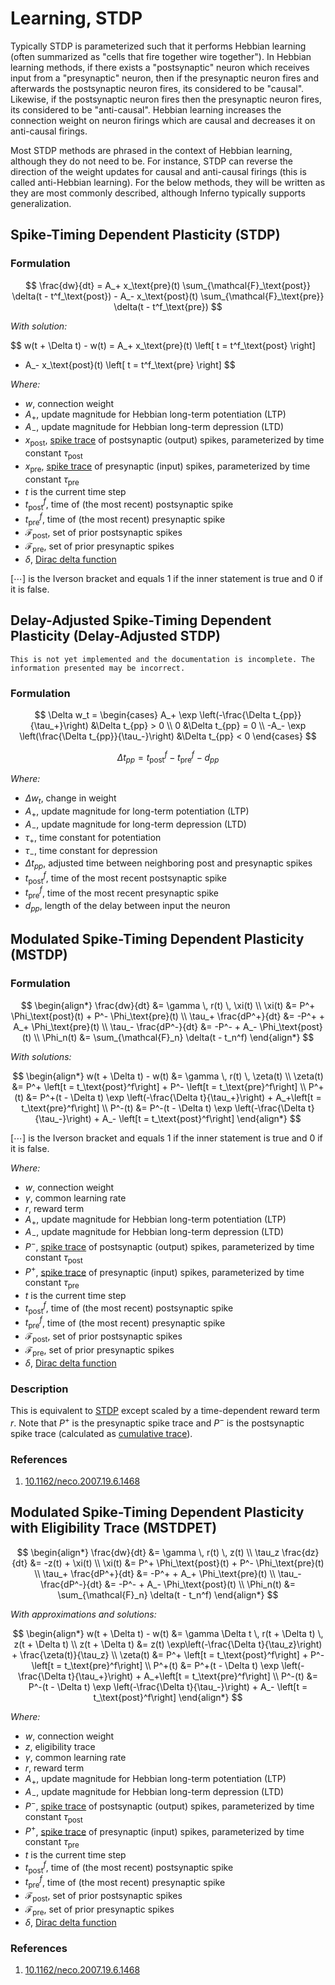 # Learning, STDP
Typically STDP is parameterized such that it performs Hebbian learning (often summarized as "cells that fire together wire together"). In Hebbian learning methods, if there exists a "postsynaptic" neuron which receives input from a "presynaptic" neuron, then if the presynaptic neuron fires and afterwards the postsynaptic neuron fires, its considered to be "causal". Likewise, if the postsynaptic neuron fires then the presynaptic neuron fires, its considered to be "anti-causal". Hebbian learning increases the connection weight on neuron firings which are causal and decreases it on anti-causal firings.

Most STDP methods are phrased in the context of Hebbian learning, although they do not need to be. For instance, STDP can reverse the direction of the weight updates for causal and anti-causal firings (this is called anti-Hebbian learning). For the below methods, they will be written as they are most commonly described, although Inferno typically supports generalization.

## Spike-Timing Dependent Plasticity (STDP)
### Formulation
$$
\frac{dw}{dt} = A_+ x_\text{pre}(t) \sum_{\mathcal{F}_\text{post}} \delta(t - t^f_\text{post}) - A_- x_\text{post}(t) \sum_{\mathcal{F}_\text{pre}} \delta(t - t^f_\text{pre})
$$

*With solution:*

$$
w(t + \Delta t) - w(t) = A_+ x_\text{pre}(t) \left[ t = t^f_\text{post} \right]
- A_- x_\text{post}(t) \left[ t = t^f_\text{pre} \right]
$$

*Where:*
- $w$, connection weight
- $A_+$, update magnitude for Hebbian long-term potentiation (LTP)
- $A_-$, update magnitude for Hebbian long-term depression (LTD)
- $x_\text{post}$, [spike trace](<guide/concepts:Trace>) of postsynaptic (output) spikes, parameterized by time constant $\tau_\text{post}$
- $x_\text{pre}$, [spike trace](<guide/concepts:Trace>) of presynaptic (input) spikes, parameterized by time constant $\tau_\text{pre}$
- $t$ is the current time step
- $t^f_\text{post}$, time of (the most recent) postsynaptic spike
- $t^f_\text{pre}$, time of (the most recent) presynaptic spike
- $\mathcal{F}_\text{post}$, set of prior postsynaptic spikes
- $\mathcal{F}_\text{pre}$, set of prior presynaptic spikes
- $\delta$, [Dirac delta function](<guide/mathematics:Dirac Delta Function>)

$[\cdots]$ is the Iverson bracket and equals $1$ if the inner statement is true and $0$ if it is false.

## Delay-Adjusted Spike-Timing Dependent Plasticity (Delay-Adjusted STDP)
```{admonition} Work In Progress
This is not yet implemented and the documentation is incomplete. The information presented may be incorrect.
```
### Formulation
$$
\Delta w_t =
\begin{cases}
    A_+ \exp \left(-\frac{\Delta t_{pp}}{\tau_+}\right) &\Delta t_{pp} > 0 \\
    0 &\Delta t_{pp} = 0 \\
    -A_- \exp \left(\frac{\Delta t_{pp}}{\tau_-}\right) &\Delta t_{pp} < 0
\end{cases}
$$

$$
\Delta t_{pp} = t^f_\text{post} - t^f_\text{pre} - d_{pp}
$$

*Where:*
- $\Delta w_t$, change in weight
- $A_+$, update magnitude for long-term potentiation (LTP)
- $A_-$, update magnitude for long-term depression (LTD)
- $\tau_+$, time constant for potentiation
- $\tau_-$, time constant for depression
- $\Delta t_{pp}$, adjusted time between neighboring post and presynaptic spikes
- $t^f_\text{post}$, time of the most recent postsynaptic spike
- $t^f_\text{pre}$, time of the most recent presynaptic spike
- $d_{pp}$, length of the delay between input the neuron

## Modulated Spike-Timing Dependent Plasticity (MSTDP)
### Formulation
$$
\begin{align*}
    \frac{dw}{dt} &= \gamma \, r(t) \, \xi(t) \\
    \xi(t) &= P^+ \Phi_\text{post}(t) + P^- \Phi_\text{pre}(t) \\
    \tau_+ \frac{dP^+}{dt} &= -P^+ + A_+ \Phi_\text{pre}(t) \\
    \tau_- \frac{dP^-}{dt} &= -P^- + A_- \Phi_\text{post}(t) \\
    \Phi_n(t) &= \sum_{\mathcal{F}_n} \delta(t - t_n^f)
\end{align*}
$$

*With solutions:*

$$
\begin{align*}
    w(t + \Delta t) - w(t) &= \gamma \, r(t) \, \zeta(t) \\
    \zeta(t) &= P^+ \left[t = t_\text{post}^f\right] + P^- \left[t = t_\text{pre}^f\right] \\
    P^+(t) &= P^+(t - \Delta t) \exp \left(-\frac{\Delta t}{\tau_+}\right) + A_+\left[t = t_\text{pre}^f\right] \\
    P^-(t) &= P^-(t - \Delta t) \exp \left(-\frac{\Delta t}{\tau_-}\right) + A_- \left[t = t_\text{post}^f\right]
\end{align*}
$$

$[\cdots]$ is the Iverson bracket and equals $1$ if the inner statement is true and $0$ if it is false.

*Where:*
- $w$, connection weight
- $\gamma$, common learning rate
- $r$, reward term
- $A_+$, update magnitude for Hebbian long-term potentiation (LTP)
- $A_-$, update magnitude for Hebbian long-term depression (LTD)
- $P^-$, [spike trace](<guide/concepts:Trace>) of postsynaptic (output) spikes, parameterized by time constant $\tau_\text{post}$
- $P^+$, [spike trace](<guide/concepts:Trace>) of presynaptic (input) spikes, parameterized by time constant $\tau_\text{pre}$
- $t$ is the current time step
- $t^f_\text{post}$, time of (the most recent) postsynaptic spike
- $t^f_\text{pre}$, time of (the most recent) presynaptic spike
- $\mathcal{F}_\text{post}$, set of prior postsynaptic spikes
- $\mathcal{F}_\text{pre}$, set of prior presynaptic spikes
- $\delta$, [Dirac delta function](<guide/mathematics:Dirac Delta Function>)


### Description
This is equivalent to [STDP](#spike-timing-dependent-plasticity-stdp) except scaled by a time-dependent reward term $r$. Note that $P^+$ is the presynaptic spike trace and $P^-$ is the postsynaptic spike trace (calculated as [cumulative trace](<guide/concepts:Cumulative Trace>)).

### References
1. [10.1162/neco.2007.19.6.1468](https://florian.io/papers/2007_Florian_Modulated_STDP.pdf)

## Modulated Spike-Timing Dependent Plasticity with Eligibility Trace (MSTDPET)
$$
\begin{align*}
    \frac{dw}{dt} &= \gamma \, r(t) \, z(t) \\
    \tau_z \frac{dz}{dt} &= -z(t) + \xi(t) \\
    \xi(t) &= P^+ \Phi_\text{post}(t) + P^- \Phi_\text{pre}(t) \\
    \tau_+ \frac{dP^+}{dt} &= -P^+ + A_+ \Phi_\text{pre}(t) \\
    \tau_- \frac{dP^-}{dt} &= -P^- + A_- \Phi_\text{post}(t) \\
    \Phi_n(t) &= \sum_{\mathcal{F}_n} \delta(t - t_n^f)
\end{align*}
$$

*With approximations and solutions:*

$$
\begin{align*}
    w(t + \Delta t) - w(t) &= \gamma \Delta t \, r(t + \Delta t) \, z(t + \Delta t) \\
    z(t + \Delta t) &= z(t) \exp\left(-\frac{\Delta t}{\tau_z}\right) + \frac{\zeta(t)}{\tau_z} \\
    \zeta(t) &= P^+ \left[t = t_\text{post}^f\right] + P^- \left[t = t_\text{pre}^f\right] \\
    P^+(t) &= P^+(t - \Delta t) \exp \left(-\frac{\Delta t}{\tau_+}\right) + A_+\left[t = t_\text{pre}^f\right] \\
    P^-(t) &= P^-(t - \Delta t) \exp \left(-\frac{\Delta t}{\tau_-}\right) + A_- \left[t = t_\text{post}^f\right]
\end{align*}
$$

*Where:*
- $w$, connection weight
- $z$, eligibility trace
- $\gamma$, common learning rate
- $r$, reward term
- $A_+$, update magnitude for Hebbian long-term potentiation (LTP)
- $A_-$, update magnitude for Hebbian long-term depression (LTD)
- $P^-$, [spike trace](<guide/concepts:Trace>) of postsynaptic (output) spikes, parameterized by time constant $\tau_\text{post}$
- $P^+$, [spike trace](<guide/concepts:Trace>) of presynaptic (input) spikes, parameterized by time constant $\tau_\text{pre}$
- $t$ is the current time step
- $t^f_\text{post}$, time of (the most recent) postsynaptic spike
- $t^f_\text{pre}$, time of (the most recent) presynaptic spike
- $\mathcal{F}_\text{post}$, set of prior postsynaptic spikes
- $\mathcal{F}_\text{pre}$, set of prior presynaptic spikes
- $\delta$, [Dirac delta function](<guide/mathematics:Dirac Delta Function>)

### References
1. [10.1162/neco.2007.19.6.1468](https://florian.io/papers/2007_Florian_Modulated_STDP.pdf)
